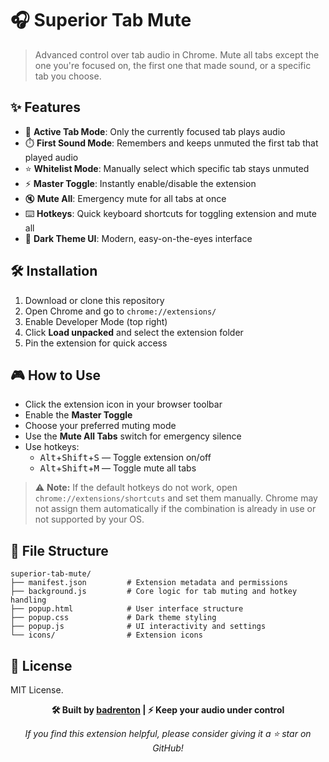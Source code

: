 # 🎧 Superior Tab Mute

> Advanced control over tab audio in Chrome. Mute all tabs except the one you're focused on, the first one that made sound, or a specific tab you choose.

## ✨ Features

- 🎯 **Active Tab Mode**: Only the currently focused tab plays audio
- ⏱️ **First Sound Mode**: Remembers and keeps unmuted the first tab that played audio
- ⭐ **Whitelist Mode**: Manually select which specific tab stays unmuted
- ⚡ **Master Toggle**: Instantly enable/disable the extension
- 🔇 **Mute All**: Emergency mute for all tabs at once
- ⌨️ **Hotkeys**: Quick keyboard shortcuts for toggling extension and mute all
- 🌙 **Dark Theme UI**: Modern, easy-on-the-eyes interface

## 🛠️ Installation

1. Download or clone this repository
2. Open Chrome and go to `chrome://extensions/`
3. Enable Developer Mode (top right)
4. Click **Load unpacked** and select the extension folder
5. Pin the extension for quick access

## 🎮 How to Use

- Click the extension icon in your browser toolbar
- Enable the **Master Toggle**
- Choose your preferred muting mode
- Use the **Mute All Tabs** switch for emergency silence
- Use hotkeys:
  - <kbd>Alt</kbd>+<kbd>Shift</kbd>+<kbd>S</kbd> — Toggle extension on/off
  - <kbd>Alt</kbd>+<kbd>Shift</kbd>+<kbd>M</kbd> — Toggle mute all tabs

> ⚠️ **Note:** If the default hotkeys do not work, open `chrome://extensions/shortcuts` and set them manually. Chrome may not assign them automatically if the combination is already in use or not supported by your OS.

## 📂 File Structure

```
superior-tab-mute/
├── manifest.json         # Extension metadata and permissions
├── background.js         # Core logic for tab muting and hotkey handling
├── popup.html            # User interface structure
├── popup.css             # Dark theme styling
├── popup.js              # UI interactivity and settings
└── icons/                # Extension icons
```

## 📄 License

MIT License.

<div align="center">

**🛠️ Built by [badrenton](https://github.com/badrenton) | ⚡ Keep your audio under control**

*If you find this extension helpful, please consider giving it a ⭐ star on GitHub!*

</div>

